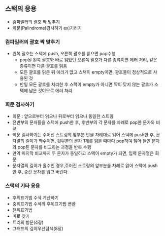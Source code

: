## 스택의 응용

* 컴파일러의 괄호 짝 맞추기
* 회문(Palindrome)검사하기 ex)기러기

### 컴파일러의 괄호 짝 맞추기
* 왼쪽 괄호는 스택에 push, 오른쪽 괄호를 읽으면 pop수행
  * pop된 왼쪽 괄호와 바로 읽었던 오른쪽 괄호가 다른 종류이면 에러 처리, 같은 종류이면 다음 괄호를 읽음
  * 모든 괄호를 읽은 뒤 에러가 없고 스택이 empty이면, 괄호들이 정상적으로 사용된 것
  * 만일 모든 괄호를 처리한 후 스택이 empty가 아니면 짝이 맞지 않는 괄호가 스택에 남은 것이므로 에러 처리
  
### 회문 검사하기
  * 회문 : 앞으로부터 읽으나 뒤로부터 읽으나 동일한 스트링
  * 전반부의 문자들을 스택에 push한 후, 후반부의 각 문자를 차례로 pop한 문자와 비교
  * 회문 검사하기는 주어진 스트링의 앞부분 반을 차례대로 읽어 스택에 push한 후, 문자열의 길이가 짝수이면, 뒷부분의 문자 1개를 읽을 때마다 pop하여 읽어 들인 문자와 pop된 문자를 비교하는 과정을 반복 수행
  * 만약 마지막 비교까지 두 문자가 동일하고 스택이 empty가 되면, 입력 문자열은 회문
  * 문자열의 길이가 홀수인 경우,주어진 스트링의 앞부분을 차례로 읽어 스택에 push한 후, 중간 문자를 읽고 버린다.
  
### 스택의 기타 응용
  * 후위표기법 수식 계산하기
  * 중위표기법 수식의 후위표기법 변환
  * 전위표기법
  * 미로 찾기
  * 트리의 방문(4장)
  * 그래프의 깊이우선탐색(8장)
  
